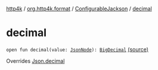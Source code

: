 [http4k](../../index.md) / [org.http4k.format](../index.md) / [ConfigurableJackson](index.md) / [decimal](./decimal.md)

# decimal

`open fun decimal(value: `[`JsonNode`](https://fasterxml.github.io/jackson-databind/javadoc/2.9/com/fasterxml/jackson/databind/JsonNode.html)`): `[`BigDecimal`](https://docs.oracle.com/javase/9/docs/api/java/math/BigDecimal.html) [(source)](https://github.com/http4k/http4k/blob/master/http4k-format-jackson/src/main/kotlin/org/http4k/format/ConfigurableJackson.kt#L57)

Overrides [Json.decimal](../-json/decimal.md)

